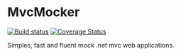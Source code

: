 # MvcMocker

[![Build status](https://ci.appveyor.com/api/projects/status/to83bid8wj6xvo9d/branch/master?svg=true)](https://ci.appveyor.com/project/Britz/mvcmocker/branch/master)
[![Coverage Status](https://coveralls.io/repos/gBritz/MvcMocker/badge.svg)](https://coveralls.io/r/gBritz/MvcMocker)

Simples, fast and fluent mock .net mvc web applications.
